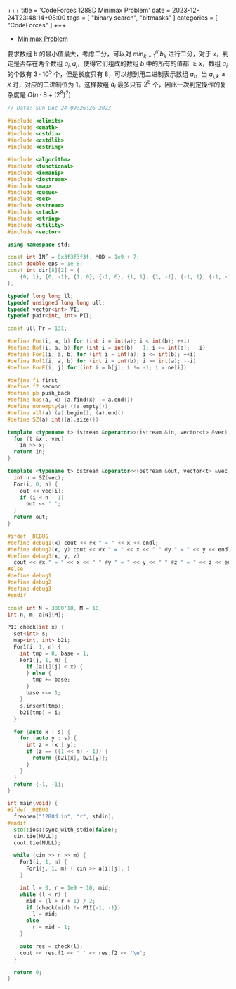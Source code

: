 +++
title = 'CodeForces 1288D Minimax Problem'
date = 2023-12-24T23:48:14+08:00
tags = [ "binary search", "bitmasks" ]
categories = [ "CodeForces" ]
+++

- [Minimax Problem](https://vjudge.net/problem/CodeForces-1288d)

要求数组 $b$ 的最小值最大，考虑二分，可以对 $min_{k = 1}^m b_k$ 进行二分，对于 $x$，判定是否存在两个数组 $a_i, a_j$，使得它们组成的数组 $b$ 中的所有的值都 $\ge x$，数组 $a_i$ 的个数有 $3 \cdot 10^5$ 个，但是长度只有 $8$，可以想到用二进制表示数组 $a_i$，当 $a_{i,k} \ge x$ 时，对应的二进制位为 1。这样数组 $a_i$ 最多只有 $2^8$ 个，因此一次判定操作的复杂度是 $O(n \cdot 8 + (2^8)^{2})$

```cpp
// Date: Sun Dec 24 09:26:26 2023

#include <climits>
#include <cmath>
#include <cstdio>
#include <cstdlib>
#include <cstring>

#include <algorithm>
#include <functional>
#include <iomanip>
#include <iostream>
#include <map>
#include <queue>
#include <set>
#include <sstream>
#include <stack>
#include <string>
#include <utility>
#include <vector>

using namespace std;

const int INF = 0x3f3f3f3f, MOD = 1e9 + 7;
const double eps = 1e-8;
const int dir[8][2] = {
    {0, 1}, {0, -1}, {1, 0}, {-1, 0}, {1, 1}, {1, -1}, {-1, 1}, {-1, -1},
};

typedef long long ll;
typedef unsigned long long ull;
typedef vector<int> VI;
typedef pair<int, int> PII;

const ull Pr = 131;

#define For(i, a, b) for (int i = int(a); i < int(b); ++i)
#define Rof(i, a, b) for (int i = int(b) - 1; i >= int(a); --i)
#define For1(i, a, b) for (int i = int(a); i <= int(b); ++i)
#define Rof1(i, a, b) for (int i = int(b); i >= int(a); --i)
#define ForE(i, j) for (int i = h[j]; i != -1; i = ne[i])

#define f1 first
#define f2 second
#define pb push_back
#define has(a, x) (a.find(x) != a.end())
#define nonempty(a) (!a.empty())
#define all(a) (a).begin(), (a).end()
#define SZ(a) int((a).size())

template <typename t> istream &operator>>(istream &in, vector<t> &vec) {
  for (t &x : vec)
    in >> x;
  return in;
}

template <typename t> ostream &operator<<(ostream &out, vector<t> &vec) {
  int n = SZ(vec);
  For(i, 0, n) {
    out << vec[i];
    if (i < n - 1)
      out << ' ';
  }
  return out;
}

#ifdef _DEBUG
#define debug1(x) cout << #x " = " << x << endl;
#define debug2(x, y) cout << #x " = " << x << " " #y " = " << y << endl;
#define debug3(x, y, z)                                                        \
  cout << #x " = " << x << " " #y " = " << y << " " #z " = " << z << endl;
#else
#define debug1
#define debug2
#define debug3
#endif

const int N = 3000'10, M = 10;
int n, m, a[N][M];

PII check(int x) {
  set<int> s;
  map<int, int> b2i;
  For1(i, 1, n) {
    int tmp = 0, base = 1;
    For1(j, 1, m) {
      if (a[i][j] < x) {
      } else {
        tmp += base;
      }
      base <<= 1;
    }
    s.insert(tmp);
    b2i[tmp] = i;
  }

  for (auto x : s) {
    for (auto y : s) {
      int z = (x | y);
      if (z == ((1 << m) - 1)) {
        return {b2i[x], b2i[y]};
      }
    }
  }
  return {-1, -1};
}

int main(void) {
#ifdef _DEBUG
  freopen("1288d.in", "r", stdin);
#endif
  std::ios::sync_with_stdio(false);
  cin.tie(NULL);
  cout.tie(NULL);

  while (cin >> n >> m) {
    For1(i, 1, n) {
      For1(j, 1, m) { cin >> a[i][j]; }
    }

    int l = 0, r = 1e9 + 10, mid;
    while (l < r) {
      mid = (l + r + 1) / 2;
      if (check(mid) != PII{-1, -1})
        l = mid;
      else
        r = mid - 1;
    }

    auto res = check(l);
    cout << res.f1 << ' ' << res.f2 << '\n';
  }

  return 0;
}
```
